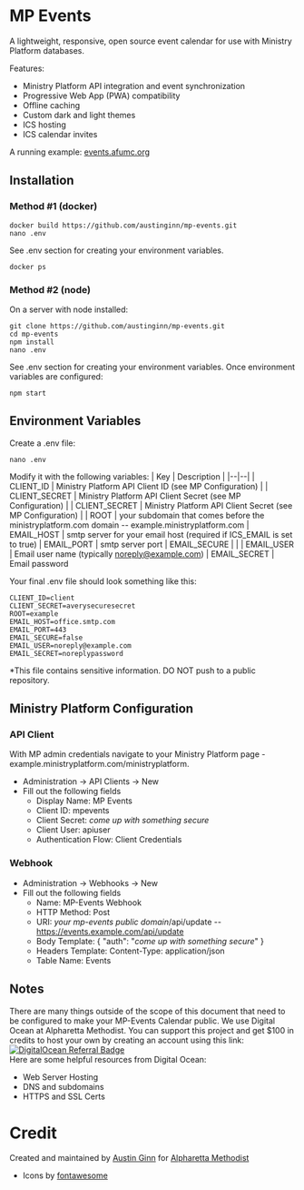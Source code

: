 # MP Events
A lightweight, responsive, open source event calendar for use with Ministry Platform databases. 

Features:

 - Ministry Platform API integration and event synchronization 
 - Progressive Web App (PWA) compatibility
 - Offline caching
 - Custom dark and light themes
 - ICS hosting
 - ICS calendar invites

A running example: [events.afumc.org](events.afumc.org) 

## Installation
### Method #1 (docker)
```
docker build https://github.com/austinginn/mp-events.git
nano .env
```
See .env section for creating your environment variables.

```
docker ps
```

### Method #2 (node)
On a server with node installed:
```
git clone https://github.com/austinginn/mp-events.git
cd mp-events
npm install
nano .env
```
See .env section for creating your environment variables.
Once environment variables are configured:
```
npm start
```
## Environment Variables
Create a .env file:
```
nano .env
```
Modify it with the following variables:
| Key  | Description  |
|--|--|
| CLIENT_ID | Ministry Platform API Client ID (see MP Configuration) |
| CLIENT_SECRET | Ministry Platform API Client Secret (see MP Configuration) |
| CLIENT_SECRET | Ministry Platform API Client Secret (see MP Configuration) |
| ROOT | your subdomain that comes before the ministryplatform.com domain -- example.ministryplatform.com 
| EMAIL_HOST | smtp server for your email host (required if ICS_EMAIL is set to true)
| EMAIL_PORT | smtp server port 
| EMAIL_SECURE | |
| EMAIL_USER | Email user name (typically noreply@example.com)
| EMAIL_SECRET | Email password

Your final .env file should look something like this:
```
CLIENT_ID=client
CLIENT_SECRET=averysecuresecret
ROOT=example
EMAIL_HOST=office.smtp.com
EMAIL_PORT=443
EMAIL_SECURE=false
EMAIL_USER=noreply@example.com
EMAIL_SECRET=noreplypassword
```
*This file contains sensitive information.  DO NOT push to a public repository.

## Ministry Platform Configuration
### API Client
With MP admin credentials navigate to your Ministry Platform page - example.ministryplatform.com/ministryplatform.
 - Administration -> API Clients -> New
 - Fill out the following fields
    - Display Name: MP Events
    - Client ID: mpevents
    - Client Secret: *come up with something secure*
    - Client User: apiuser
    - Authentication Flow: Client Credentials
 ### Webhook
- Administration -> Webhooks -> New
- Fill out the following fields
    - Name: MP-Events Webhook
    - HTTP Method: Post
    - URI: *your mp-events public domain*/api/update -- https://events.example.com/api/update
    - Body Template: { "auth": "*come up with something secure*" }
    - Headers Template: Content-Type: application/json
    - Table Name: Events


## Notes
There are many things outside of the scope of this document that need to be configured to make your MP-Events Calendar public.  We use Digital Ocean at Alpharetta Methodist.  You can support this project and get $100 in credits to host your own by creating an account using this link:
<br>
[![DigitalOcean Referral Badge](https://web-platforms.sfo2.digitaloceanspaces.com/WWW/Badge%202.svg)](https://www.digitalocean.com/?refcode=145f79cd503d&utm_campaign=Referral_Invite&utm_medium=Referral_Program&utm_source=badge)
<br>
Here are some helpful resources from Digital Ocean: 
- Web Server Hosting
- DNS and subdomains
- HTTPS and SSL Certs
# Credit
Created and maintained by [Austin Ginn](https://github.com/austinginn) for [Alpharetta Methodist](afumc.org) 
- Icons by [fontawesome](https://fontawesome.com/)
